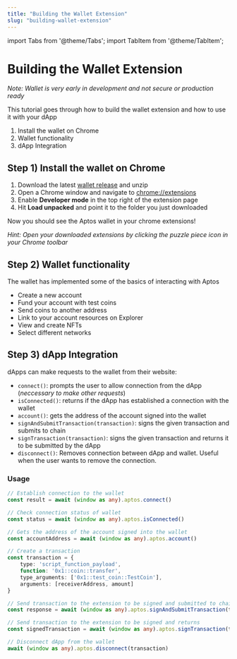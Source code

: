 ```yaml
---
title: "Building the Wallet Extension"
slug: "building-wallet-extension"
---
```

import Tabs from '@theme/Tabs';
import TabItem from '@theme/TabItem';

# Building the Wallet Extension

*Note: Wallet is very early in development and not secure or production ready*

This tutorial goes through how to build the wallet extension and how to use it with your dApp 
1. Install the wallet on Chrome
2. Wallet functionality
3. dApp Integration

## Step 1) Install the wallet on Chrome

1. Download the latest [wallet release](https://github.com/aptos-labs/aptos-core/releases/) and unzip
2. Open a Chrome window and navigate to [chrome://extensions](chrome://extensions)
3. Enable **Developer mode** in the top right of the extension page
4. Hit **Load unpacked** and point it to the folder you just downloaded

Now you should see the Aptos wallet in your chrome extensions!

*Hint: Open your downloaded extensions by clicking the puzzle piece icon in your Chrome toolbar*

## Step 2) Wallet functionality
The wallet has implemented some of the basics of interacting with Aptos
- Create a new account
- Fund your account with test coins
- Send coins to another address
- Link to your account resources on Explorer
- View and create NFTs
- Select different networks

## Step 3) dApp Integration
dApps can make requests to the wallet from their website:
- `connect()`: prompts the user to allow connection from the dApp (*neccessary to make other requests*)
- `isConnected()`: returns if the dApp has established a connection with the wallet
- `account()`: gets the address of the account signed into the wallet
- `signAndSubmitTransaction(transaction)`: signs the given transaction and submits to chain
- `signTransaction(transaction)`: signs the given transaction and returns it to be submitted by the dApp
- `disconnect()`: Removes connection between dApp and wallet. Useful when the user wants to remove the connection.

### Usage

```typescript
// Establish connection to the wallet
const result = await (window as any).aptos.connect()

// Check connection status of wallet
const status = await (window as any).aptos.isConnected()

// Gets the address of the account signed into the wallet
const accountAddress = await (window as any).aptos.account()

// Create a transaction
const transaction = {
    type: 'script_function_payload',
    function: '0x1::coin::transfer',
    type_arguments: ['0x1::test_coin::TestCoin'],
    arguments: [receiverAddress, amount]
}

// Send transaction to the extension to be signed and submitted to chain
const response = await (window as any).aptos.signAndSubmitTransaction(transaction)

// Send transaction to the extension to be signed and returns
const signedTransaction = await (window as any).aptos.signTransaction(transaction)

// Disconnect dApp from the wallet
await (window as any).aptos.disconnect(transaction)
```

